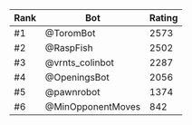 Rank|Bot|Rating
---|---|---
#1|@ToromBot|2573
#2|@RaspFish|2502
#3|@vrnts_colinbot|2287
#4|@OpeningsBot|2056
#5|@pawnrobot|1374
#6|@MinOpponentMoves|842
